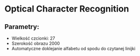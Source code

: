 # Optical Character Recognition

## Parametry:
- Wielkość czcionki: 27
- Szerokość obrazu 2000
- Automatyczne doklejanie alfabetu od spodu do czytanej linijki